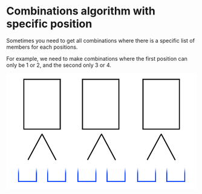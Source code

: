 # Combinations algorithm with specific position

Sometimes you need to get all combinations where there is a specific list of members for each positions.

For example, we need to make combinations where the first position can only be 1 or 2, and the second only 3 or 4.

<img src="images/image.jpg">
